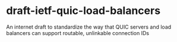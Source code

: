 # draft-ietf-quic-load-balancers
An internet draft to standardize the way that QUIC servers and load balancers can support routable, unlinkable connection IDs
